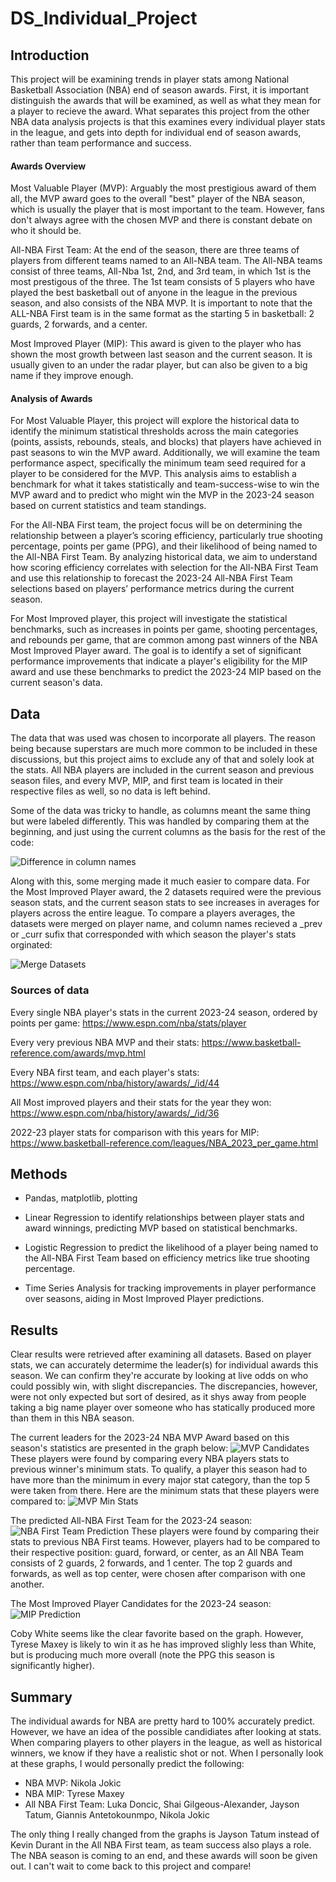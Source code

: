 # DS_Individual_Project

## Introduction
This project will be examining trends in player stats among National Basketball Association (NBA) end of season awards. First, it is important distinguish the awards that will be examined, as well as what they mean for a player to recieve the award. What separates this project from the other NBA data analysis projects is that this examines every individual player stats in the league, and gets into depth for individual end of season awards, rather than team performance and success.

#### Awards Overview

Most Valuable Player (MVP): Arguably the most prestigious award of them all, the MVP award goes to the overall "best" player of the NBA season, which is usually the player that is most important to the team. However, fans don't always agree with the chosen MVP and there is constant debate on who it should be.

All-NBA First Team: At the end of the season, there are three teams of players from different teams named to an All-NBA team. The All-NBA teams consist of three teams, All-Nba 1st, 2nd, and 3rd team, in which 1st is the most prestigous of the three. The 1st team consists of 5 players who have played the best basketball out of anyone in the league in the previous season, and also consists of the NBA MVP. It is important to note that the ALL-NBA First team is in the same format as the starting 5 in basketball: 2 guards, 2 forwards, and a center.

Most Improved Player (MIP): This award is given to the player who has shown the most growth between last season and the current season. It is usually given to an under the radar player, but can also be given to a big name if they improve enough.

#### Analysis of Awards

For Most Valuable Player, this project will explore the historical data to identify the minimum statistical thresholds across the main categories (points, assists, rebounds, steals, and blocks) that players have achieved in past seasons to win the MVP award. Additionally, we will examine the team performance aspect, specifically the minimum team seed required for a player to be considered for the MVP. This analysis aims to establish a benchmark for what it takes statistically and team-success-wise to win the MVP award and to predict who might win the MVP in the 2023-24 season based on current statistics and team standings.

For the All-NBA First team, the project focus will be on determining the relationship between a player’s scoring efficiency, particularly true shooting percentage, points per game (PPG), and their likelihood of being named to the All-NBA First Team. By analyzing historical data, we aim to understand how scoring efficiency correlates with selection for the All-NBA First Team and use this relationship to forecast the 2023-24 All-NBA First Team selections based on players’ performance metrics during the current season.

For Most Improved player, this project will investigate the statistical benchmarks, such as increases in points per game, shooting percentages, and rebounds per game, that are common among past winners of the NBA Most Improved Player award. The goal is to identify a set of significant performance improvements that indicate a player's eligibility for the MIP award and use these benchmarks to predict the 2023-24 MIP based on the current season's data.

## Data

The data that was used was chosen to incorporate all players. The reason being because superstars are much more common to be included in these discussions, but this project aims to exclude any of that and solely look at the stats. All NBA players are included in the current season and previous season files, and every MVP, MIP, and first team is located in their respective files as well, so no data is left behind. 

Some of the data was tricky to handle, as columns meant the same thing but were labeled differently. This was handled by comparing them at the beginning, and just using the current columns as the basis for the rest of the code:

![Difference in column names](graph/DifferentColumnNames.png)


Along with this, some merging made it much easier to compare data. For the Most Improved Player award, the 2 datasets required were the previous season stats, and the current season stats to see increases in averages for players across the entire league. To compare a players averages, the datasets were merged on player name, and column names recieved a _prev or _curr sufix that corresponded with which season the player's stats orginated:

![Merge Datasets](graph/MergingData.png)

### Sources of data

Every single NBA player's stats in the current 2023-24 season, ordered by points per game: https://www.espn.com/nba/stats/player

Every very previous NBA MVP and their stats: https://www.basketball-reference.com/awards/mvp.html

Every NBA first team, and each player's stats: https://www.espn.com/nba/history/awards/_/id/44

All Most improved players and their stats for the year they won: https://www.espn.com/nba/history/awards/_/id/36

2022-23 player stats for comparison with this years for MIP: https://www.basketball-reference.com/leagues/NBA_2023_per_game.html


## Methods
- Pandas, matplotlib, plotting

- Linear Regression to identify relationships between player stats and award winnings, predicting MVP based on statistical benchmarks.
  
- Logistic Regression to predict the likelihood of a player being named to the All-NBA First Team based on efficiency metrics 
  like true shooting percentage.

- Time Series Analysis for tracking improvements in player performance over seasons, aiding in Most Improved Player predictions.

## Results

Clear results were retrieved after examining all datasets. Based on player stats, we can accurately determime the leader(s) for individual awards this season. We can confirm they're accurate by looking at live odds on who could possibly win, with slight discrepancies. The discrepancies, however, were not only expected but sort of desired, as it shys away from people taking a big name player over someone who has statically produced more than them in this NBA season. 

The current leaders for the 2023-24 NBA MVP Award based on this season's statistics are presented in the graph below:
![MVP Candidates](graph/MVPPrediction.png)
These players were found by comparing every NBA players stats to previous winner's minimum stats. To qualify, a player this season had to have more than the minimum in every major stat category, than the top 5 were taken from there. Here are the minimum stats that these players were compared to:
![MVP Min Stats](graph/MVPMinStats.png)




The predicted All-NBA First Team for the 2023-24 season:
![NBA First Team Prediction](graph/FirstTeamPrediction.png)
These players were found by comparing their stats to previous NBA First teams. However, players had to be compared to their respective position: guard, forward, or center, as an All NBA Team consists of 2 guards, 2 forwards, and 1 center. The top 2 guards and forwards, as well as top center, were chosen after comparison with one another.



The Most Improved Player Candidates for the 2023-24 season:
![MIP Prediction](graph/MIPPrediction.png)

Coby White seems like the clear favorite based on the graph. However, Tyrese Maxey is likely to win it as he has improved slighly less than White, but is producing much more overall (note the PPG this season is significantly higher).


## Summary 

The individual awards for NBA are pretty hard to 100% accurately predict. However, we have an idea of the possible candidiates after looking at stats. When comparing players to other players in the league, as well as historical winners, we know if they have a realistic shot or not. When I personally look at these graphs, I would personally predict the following: 
- NBA MVP: Nikola Jokic
- NBA MIP: Tyrese Maxey
- All NBA First Team: Luka Doncic, Shai Gilgeous-Alexander, Jayson Tatum, Giannis Antetokounmpo, Nikola Jokic

The only thing I really changed from the graphs is Jayson Tatum instead of Kevin Durant in the All NBA First team, as team success also plays a role.
The NBA season is coming to an end, and these awards will soon be given out. I can't wait to come back to this project and compare!